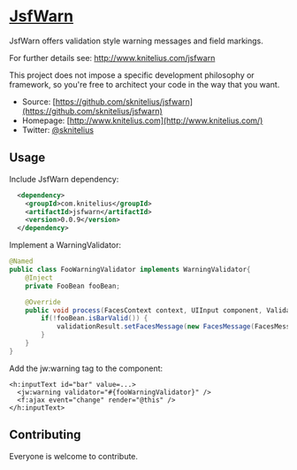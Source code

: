 # [JsfWarn](http://www.knitelius.com/jsfwarn/)

JsfWarn offers validation style warning messages and field markings.

For further details see: http://www.knitelius.com/jsfwarn

This project does not impose a specific development philosophy or
framework, so you're free to architect your code in the way that you want.

* Source: [https://github.com/sknitelius/jsfwarn](https://github.com/sknitelius/jsfwarn)
* Homepage: [http://www.knitelius.com](http://www.knitelius.com/)
* Twitter: [@sknitelius](https://twitter.com/sknitelius)

## Usage
Include JsfWarn dependency:
```xml
  <dependency>
    <groupId>com.knitelius</groupId>
    <artifactId>jsfwarn</artifactId>
    <version>0.0.9</version>
  </dependency>
```
Implement a WarningValidator:
```java
@Named
public class FooWarningValidator implements WarningValidator{
    @Inject
    private FooBean fooBean;

    @Override
    public void process(FacesContext context, UIInput component, ValidationResult validationResult) {
        if(!fooBean.isBarValid()) {
            validationResult.setFacesMessage(new FacesMessage(FacesMessage.SEVERITY_WARN, "FooBar", "This is a warning."));
        }
    }
}
```

Add the jw:warning tag to the component:
```xhtml
<h:inputText id="bar" value=...>
  <jw:warning validator="#{fooWarningValidator}" />
  <f:ajax event="change" render="@this" />
</h:inputText>
```


## Contributing

Everyone is welcome to contribute.

